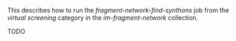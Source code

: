 This describes how to run the *fragment-network-find-synthons* job from the *virtual screening* category in the *im-fragment-network* collection.

TODO